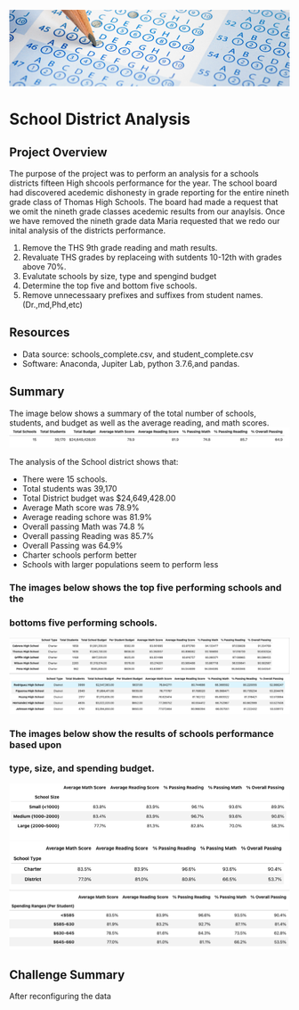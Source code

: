 ![School_analysis_results](/Resources/PyCitySchools.png)

# School District Analysis

## Project Overview
The purpose of the project was to perform an analysis for a schools districts fifteen High shcools performance for the year.
The school board had discovered acedemic dishonesty in grade reporting for the entire nineth grade class of Thomas High Schools.
The board had made a request that we omit the nineth grade classes acedemic results from our anaylsis. Once we have removed the 
nineth grade data Maria requested that we redo our inital analysis of the districts performance.

1. Remove the THS 9th grade reading and math results.
2. Revaluate THS grades by replaceing with sutdents 10-12th with grades above 70%.
3. Evalutate schools by size, type and spengind budget
4. Determine the top five and bottom five schools.
5. Remove unnecessaary prefixes and suffixes from student names.(Dr.,md,Phd,etc)


## Resources
- Data source: schools_complete.csv, and student_complete.csv
- Software: Anaconda, Jupiter Lab, python 3.7.6,and pandas.

## Summary
The image below shows a summary of the total number of schools, students, and budget as well as the average
reading, and math scores. 
![School_results](/Resources/district_summary.png)

The analysis of the School district shows that:
- There were 15 schools.
- Total students was 39,170
- Total District budget was $24,649,428.00
- Average Math score was 78.9%
- Average reading schore was 81.9%
- Overall passing Math was 74.8 %
- Overall passing Reading was 85.7%
- Overall Passing was 64.9%
- Charter schools perform better
- Schools with larger populations seem to perform less


### The images below shows the top five performing schools and the 
### bottoms five performing schools.
![School_results](/Resources/top_five_schools.png)
![School_results](/Resources/bottom_five_schools.png)

### The images below show the results of schools performance based upon 
### type, size, and spending budget.
![School_results](/Resources/score_school_size.png)
![School_results](/Resources/score_school_type.png)
![School_results](/Resources/score_school_spending.png)

## Challenge Summary
After reconfiguring the data 
